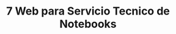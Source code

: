 ---
pubDate: 2022-07-01
title: '7 Web para Servicio Tecnico de Notebooks'
description: 'Sitio Web para Servicio Tecnico de Notebooks'
urls: 
    pagina: 'https://www.tienda.uncoder.com.ar'
    codigo: 'https://www.resto.gomezmatias.com.ar'
image:
    url: '/img/fotos_proyectos/tienda.webp'
    alt: 'Imagen de Pagina Web de Imset Servicio Tecnico'
---
